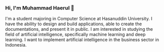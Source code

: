 ### Hi, I'm Muhammad Haerul 👋


I'm a student majoring in Computer Science at Hasanuddin University. I have the ability to design and build applications, able to create the documentations, and present it in public. I am interested in studying the field of artificial intelligence, specifically machine learning and deep learning. I want to implement artificial intelligence in the business sector in Indonesia.

